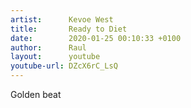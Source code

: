 ```yaml
---
artist:      Kevoe West
title:       Ready to Diet
date:        2020-01-25 00:10:33 +0100
author:      Raul
layout:      youtube
youtube-url: DZcX6rC_LsQ
---
```


Golden beat
